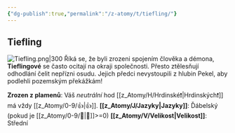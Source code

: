 ```yaml
---
{"dg-publish":true,"permalink":"/z-atomy/t/tiefling/"}
---
```


## Tiefling
![Tiefling.png|300](/img/user/z_img/Tiefling.png)
Říká se, že byli zrozeni spojením člověka a démona, **Tieflingové** se často ocitají na okraji společnosti. Přesto ztělesňují odhodlání čelit nepřízni osudu. Jejich předci nevystoupili z hlubin Pekel, aby podlehli pozemským překážkám!

**Zrozen z plamenů**: Váš *neutrální* hod [[z_Atomy/H/Hrdinské❗\|Hrdinských❗]] má vždy [[z_Atomy/0-9/👍\|👍]].
**[[z_Atomy/J/Jazyky\|Jazyky]]**: Ďábelský (pokud je [[z_Atomy/0-9/📖\|📖]]>=0)
**[[z_Atomy/V/Velikost\|Velikost]]**: Střední